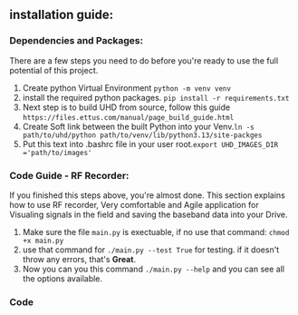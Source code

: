 ## installation guide:
### Dependencies and Packages:
There are a few steps you need to do before you're ready to use the full potential of this project.
1. Create python Virtual Environment `python -m venv venv`
2. install the required python packages. `pip install -r requirements.txt` 
3. Next step is to build UHD from source, follow this guide `https://files.ettus.com/manual/page_build_guide.html`
4. Create Soft link between the built Python into your Venv.`ln -s path/to/uhd/python path/to/venv/lib/python3.13/site-packges`
5. Put this text into .bashrc file in your user root.`export UHD_IMAGES_DIR ='path/to/images'`  
### Code Guide - RF Recorder:
If you finished this steps above, you're almost done. This section explains how to use RF recorder, Very comfortable and Agile application for Visualing signals in the field and saving the baseband data into your Drive.
1. Make sure the file `main.py` is exectuable, if no use that command: `chmod +x main.py`
2. use that command for `./main.py --test True` for testing.
if it doesn't throw any errors, that's **Great**.
3. Now you can you this command `./main.py --help` and you can see all the options available.

### Code 


